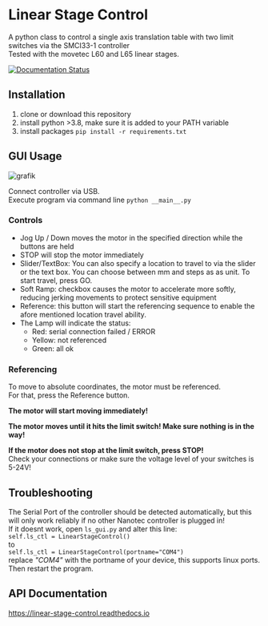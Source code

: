 # Linear Stage Control

A python class to control a single axis translation table with two limit switches via the SMCI33-1 controller  
Tested with the movetec L60 and L65 linear stages.

[![Documentation Status](https://readthedocs.org/projects/linear-stage-control/badge/?version=latest)](https://linear-stage-control.readthedocs.io/en/latest/?badge=latest)

## Installation

1. clone or download this repository
2. install python >3.8, make sure it is added to your PATH variable
3. install packages `pip install -r requirements.txt`

## GUI Usage 

![grafik](https://user-images.githubusercontent.com/40037381/105205492-9d02a780-5b45-11eb-8d78-1439f3895b21.png)

Connect controller via USB.  
Execute program via command line `python __main__.py`  


### Controls
- Jog Up / Down moves the motor in the specified direction while the buttons are held
- STOP will stop the motor immediately
- Slider/TextBox: You can also specify a location to travel to via the slider or the text box. You can choose between mm and steps as as unit. To start travel, press GO.
- Soft Ramp: checkbox causes the motor to accelerate more softly, reducing jerking movements to protect sensitive equipment
- Reference: this button will start the referencing sequence to enable the afore mentioned location travel ability.
- The Lamp will indicate the status:
    - Red: serial connection failed / ERROR
    - Yellow: not referenced
    - Green: all ok

### Referencing

To move to absolute coordinates, the motor must be referenced.  
For that, press the Reference button.   

**The motor will start moving immediately!**  

**The motor moves until it hits the limit switch! Make sure nothing is in the way!**  

**If the motor does not stop at the limit switch, press STOP!**  
Check your connections or make sure the voltage level of your switches is 5-24V!

## Troubleshooting

The Serial Port of the controller should be detected automatically, but this will only work reliably if no other Nanotec controller is plugged in!  
If it doesnt work, open `ls_gui.py` and alter this line:  
`self.ls_ctl = LinearStageControl()`  
to  
`self.ls_ctl = LinearStageControl(portname="COM4")`  
replace *"COM4"* with the portname of your device, this supports linux ports.  
Then restart the program.

## API Documentation

https://linear-stage-control.readthedocs.io
